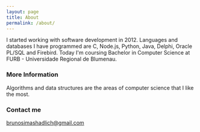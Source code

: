 ```yaml
---
layout: page
title: About
permalink: /about/
---
```


I started working with software development in 2012. Languages and databases I have programmed are C, Node.js, Python, Java, Delphi, Oracle PL/SQL and Firebird. Today I'm coursing Bachelor in Computer Science at FURB - Universidade Regional de Blumenau.

### More Information

Algorithms and data structures are the areas of computer science that I like the most.

### Contact me

[brunosimashadlich@gmail.com](mailto:brunosimashadlich@gmail.com)
